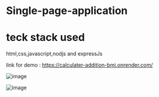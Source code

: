 # Single-page-application
# teck stack used 
html,css,javascript,nodjs and expressJs

link for demo : https://calculater-addition-bmi.onrender.com/


![image](https://github.com/virupaksha-b-m/Single-page-application/assets/91652877/aa816fd1-6bac-481f-8031-8475c1a10144)

![image](https://github.com/virupaksha-b-m/Single-page-application/assets/91652877/cde054b4-e768-4fa1-8cd1-1b38cfda68e0)
